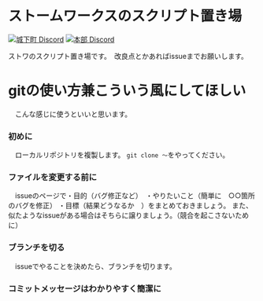 # ストームワークスのスクリプト置き場
[![城下町 Discord](https://img.shields.io/discord/882784624588238848?color=57F287&label=%E5%9F%8E%E4%B8%8B%E7%94%BA&style=flat-square&logo=discord)](https://discord.gg/8RmBezF9Zb)
[![本部 Discord](https://img.shields.io/discord/967754420156784690?color=5865F2&label=%E6%9C%AC%E9%83%A8&style=flat-square&logo=discord)](https://discord.gg/7XVb9TD2Cp)

ストワのスクリプト置き場です。　改良点とかあればissueまでお願いします。

# gitの使い方兼こういう風にしてほしい
　こんな感じに使うといいと思います。

### 初めに
　ローカルリポジトリを複製します。 `git clone ～`をやってください。

### ファイルを変更する前に
　issueのページで・目的（バグ修正など）　・やりたいこと（簡単に　○○箇所のバグを修正） ・目標（結果どうなるか　）をまとめておきましょう。
また、似たようなissueがある場合はそちらに譲りましょう。（競合を起こさないために）

### ブランチを切る
　issueでやることを決めたら、ブランチを切ります。　
 
### コミットメッセージはわかりやすく簡潔に
